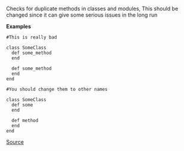 Checks for duplicate methods in classes and modules, This should be changed since it can give some serious issues in the long run

**Examples**

```
#This is really bad

class SomeClass
  def some_method
  end

  def some_method
  end
end

#You should change them to other names

class SomeClass
  def some
  end

  def method
  end
end
```

[Source](http://www.rubydoc.info/gems/rubocop/RuboCop/Cop/Lint/DuplicateMethods)